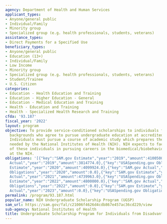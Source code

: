 ```yaml
---
agency: Department of Health and Human Services
applicant_types:
- Anyone/general public
- Individual/Family
- Minority group
- Specialized group (e.g. health professionals, students, veterans)
assistance_types:
- Direct Payments for a Specified Use
beneficiary_types:
- Anyone/general public
- Education (13+)
- Individual/Family
- Low Income
- Minority group
- Specialized group (e.g. health professionals, students, veterans)
- Student/Trainee
- U.S. Citizen
categories:
- Education - Health Education and Training
- Education - Higher Education - General
- Education - Medical Education and Training
- Health - Education and Training
- Health - Specialized Health Research and Training
cfda: '93.187'
fiscal_year: '2022'
layout: program
objective: To provide service-conditioned scholarships to individuals from disadvantaged
  backgrounds who agree to pursue undergraduate education at accredited institutions.
  Individuals must pursue a course of academic study which prepares them for professions
  needed by the National Institutes of Health (NIH). NIH expects to facilitate interest
  of these individuals in pursuing careers in the biomedical/biobehavioral sciences
  at the NIH.
obligations: '[{"key":"SAM.gov Estimate","year":"2019","amount":4100500.0},{"key":"SAM.gov
  Actual","year":"2019","amount":3814774.0},{"key":"USASpending.gov Obligations","year":"2019","amount":0.0},{"key":"SAM.gov
  Estimate","year":"2020","amount":4099924.0},{"key":"SAM.gov Actual","year":"2020","amount":4216292.0},{"key":"USASpending.gov
  Obligations","year":"2020","amount":0.0},{"key":"SAM.gov Estimate","year":"2021","amount":4299995.0},{"key":"SAM.gov
  Actual","year":"2021","amount":4739963.0},{"key":"USASpending.gov Obligations","year":"2021","amount":0.0},{"key":"SAM.gov
  Estimate","year":"2022","amount":4800000.0},{"key":"SAM.gov Actual","year":"2022","amount":4399851.0},{"key":"USASpending.gov
  Obligations","year":"2022","amount":0.0},{"key":"SAM.gov Estimate","year":"2023","amount":4399851.0},{"key":"SAM.gov
  Actual","year":"2023","amount":0.0},{"key":"USASpending.gov Obligations","year":"2023","amount":0.0}]'
permalink: /program/93.187.html
popular_name: NIH Undergraduate Scholarship Program (UGSP)
sam_url: https://sam.gov/fal/c21006f4626d4cdb867e457ac36cd229/view
sub-agency: National Institutes of Health
title: Undergraduate Scholarship Program for Individuals from Disadvantaged Backgrounds
---
```

